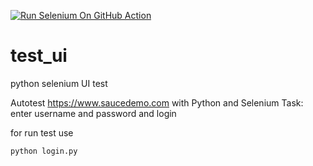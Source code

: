 [![Run Selenium On GitHub Action](https://github.com/FZTOtt/test_ui/actions/workflows/Selenium-Action_Template.yaml/badge.svg)](https://github.com/FZTOtt/test_ui/actions/workflows/Selenium-Action_Template.yaml)
# test_ui
python selenium UI test

Autotest https://www.saucedemo.com with Python and Selenium
Task: enter username and password and login

for run test use
```
python login.py
```
